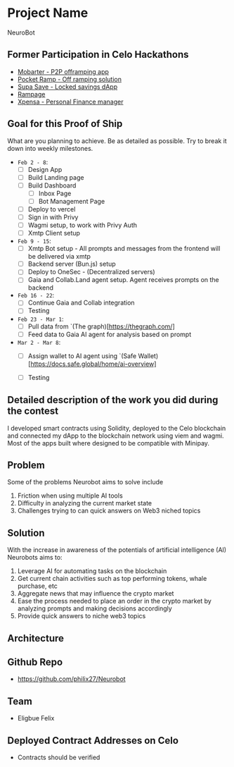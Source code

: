 # Project Name
NeuroBot

## Former Participation in Celo Hackathons

-  [Mobarter - P2P offramping app](https://github.com/philix27/mobarter-app)
-  [Pocket Ramp - Off ramping solution](https://github.com/philix27/pocket)
-  [Supa Save - Locked savings dApp](https://github.com/philix27/supa-save1)
-  [Rampage](https://github.com/philix27/rampage)
-  [Xpensa - Personal Finance manager](https://github.com/philix27/Xpensa)

## Goal for this Proof of Ship

What are you planning to achieve. Be as detailed as possible. Try to break it down into weekly milestones. 
- `Feb 2 - 8`: 
  - [ ] Design App
  - [ ] Build Landing page
  - [ ] Build Dashboard 
    - [ ] Inbox Page
    - [ ] Bot Management Page
  - [ ] Deploy to vercel
  - [ ] Sign in with Privy
  - [ ] Wagmi setup, to work with Privy Auth
  - [ ] Xmtp Client setup
  
- `Feb 9 - 15`: 
  - [ ] Xmtp Bot setup - All prompts and messages from the frontend will be delivered via xmtp
  - [ ] Backend server (Bun.js) setup
  - [ ] Deploy to OneSec - (Decentralized servers)
  - [ ] Gaia and Collab.Land agent setup. Agent receives prompts on the backend
- `Feb 16 - 22`: 
  - [ ] Continue Gaia and Collab integration
  - [ ] Testing
- `Feb 23 - Mar 1`: 
  - [ ] Pull data from `(The graph)[https://thegraph.com/] 
  - [ ] Feed data to Gaia AI agent for analysis based on prompt
- `Mar 2 - Mar 8`: 
  - [ ] Assign wallet to AI agent using `(Safe Wallet)[https://docs.safe.global/home/ai-overview] 
  - [ ] Testing


## Detailed description of the work you did during the contest

 I developed smart contracts using Solidity, deployed to the Celo blockchain and connected my dApp to the blockchain network using viem and wagmi. Most of the apps built where designed to be compatible with Minipay.

## Problem
Some of the problems Neurobot aims to solve include
1. Friction when using multiple AI tools
2. Difficulty in analyzing the current market state
3. Challenges trying to can quick answers on Web3 niched topics

## Solution
With the increase in awareness of the potentials of artificial intelligence (AI) Neurobots aims to:

1. Leverage AI for automating tasks on the blockchain
2. Get current chain activities such as top performing tokens, whale purchase, etc
3. Aggregate news that may influence the crypto market
4. Ease the process needed to place an order in the crypto market by analyzing prompts and making decisions accordingly
5. Provide quick answers to niche web3 topics

## Architecture


## Github Repo 

- https://github.com/philix27/Neurobot


## Team

- Eligbue Felix


## Deployed Contract Addresses on Celo

- Contracts should be verified


